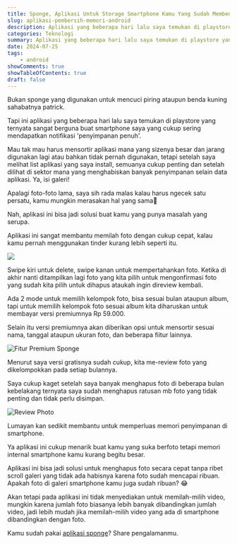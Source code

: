 ```yaml
---
title: Sponge, Aplikasi Untuk Storage Smartphone Kamu Yang Sudah Membengkak
slug: aplikasi-pembersih-memori-android
description: Aplikasi yang beberapa hari lalu saya temukan di playstore yang ternyata sangat berguna buat smartphone saya yang cukup sering mendapatkan notifikasi **memori penyimpanan penuh**.
categories: Teknologi
summary: Aplikasi yang beberapa hari lalu saya temukan di playstore yang ternyata sangat berguna buat smartphone saya yang cukup sering mendapatkan notifikasi **memori penyimpanan penuh**.
date: 2024-07-25
tags: 
    - android
showComments: true
showTableOfContents: true
draft: false
---
```


Bukan sponge yang digunakan untuk mencuci piring ataupun benda kuning sahabatnya patrick.

Tapi ini aplikasi yang beberapa hari lalu saya temukan di playstore yang ternyata sangat berguna buat smartphone saya yang cukup sering mendapatkan notifikasi 'penyimpanan penuh'.

Mau tak mau harus mensortir aplikasi mana yang sizenya besar dan jarang digunakan lagi atau bahkan tidak pernah digunakan, tetapi setelah saya melihat list aplikasi yang saya install, semuanya cukup penting dan setelah dilihat di sektor mana yang menghabiskan banyak penyimpanan selain data aplikasi. Ya, isi galeri!

Apalagi foto-foto lama, saya sih rada malas kalau harus ngecek satu persatu, kamu mungkin merasakan hal yang sama🤣

Nah, aplikasi ini bisa jadi solusi buat kamu yang punya masalah yang serupa.

Aplikasi ini sangat membantu memilah foto dengan cukup cepat, kalau kamu pernah menggunakan tinder kurang lebih seperti itu.

![](/img/day3-sponge/swipe.jpg)

Swipe kiri untuk delete, swipe kanan untuk mempertahankan foto. Ketika di akhir nanti ditampilkan lagi foto yang kita pilih untuk mengonfirmasi foto yang sudah kita pilih untuk dihapus ataukah ingin direview kembali.

Ada 2 mode untuk memilih kelompok foto, bisa sesuai bulan ataupun album, tapi untuk memilih kelompok foto sesuai album kita diharuskan untuk membayar versi premiumnya Rp 59.000. 

Selain itu versi premiumnya akan diberikan opsi untuk mensortir sesuai nama, tanggal ataupun ukuran foto, dan beberapa fiitur lainnya.

![Fitur Premium Sponge](/img/day3-sponge/sponge-premium.jpg "Fitur Premium Sponge")

Menurut saya versi gratisnya sudah cukup, kita me-review foto yang dikelompokkan pada setiap bulannya. 

Saya cukup kaget setelah saya banyak menghapus foto di beberapa bulan kebelakang ternyata saya sudah menghapus ratusan mb foto yang tidak penting dan tidak perlu disimpan.

![Review Photo](/img/day3-sponge/seleksi-foto.jpg)

Lumayan kan sedikit membantu untuk memperluas memori penyimpanan di smartphone.

Ya aplikasi ini cukup menarik buat kamu yang suka berfoto tetapi memori internal smartphone kamu kurang begitu besar. 

Aplikasi ini bisa jadi solusi untuk menghapus foto secara cepat tanpa ribet scroll galeri yang tidak ada habisnya karena foto sudah mencapai ribuan. Apakah foto di galeri smartphone kamu juga sudah ribuan? 😂 

Akan tetapi pada aplikasi ini tidak menyediakan untuk memilah-milih video, mungkin karena jumlah foto biasanya lebih banyak dibandingkan jumlah video, jadi lebih mudah jika memilah-milih video yang ada di smartphone dibandingkan dengan foto.

Kamu sudah pakai [aplikasi sponge](https://play.google.com/store/apps/details?id=com.prismtree.sponge)? Share pengalamanmu.